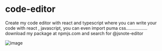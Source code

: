 # code-editor
Create my code editor with react and typescript where you can write your code with react , javascript, you can even import puma css.................
download my package at npmjs.com and search for @jsnote-editor

![image](https://user-images.githubusercontent.com/66684500/209359630-7f324142-14b6-4b23-9600-ed8ee588341b.png)

